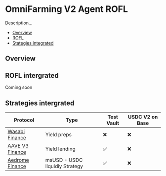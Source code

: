 <h1> OmniFarming V2 Agent ROFL </h1>

Description...

- [Overview](#overview)
- [ROFL](#rofl)
- [Stategies integrated](#strategies-intergrated)

## Overview

## ROFL intergrated

Coming soon

## Strategies intergrated

| Protocol                                      | Type                           | Test Vault | USDC V2 on Base |
| --------------------------------------------- | ------------------------------ | ---------- | --------------- |
| [Wasabi Finance](https://wasabi.xyz/)         | Yield preps                    | ❌         | ❌              |
| [AAVE V3 Finance](https://aave.com/)          | Yield lending                  | ✅         | ❌              |
| [Aedrome Finance](https://aerodrome.finance/) | msUSD - USDC liquidiy Strategy | ✅         | ❌              |
